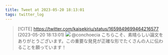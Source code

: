 ```yaml
---
title: Tweet at 2023-05-20 18:13:01
tags: twitter_log
---
```


> [!CITE] https://twitter.com/kaisekiriu/status/1659849699464216577 (2023-05-20 18:13:01)
> ![](https://twitter.com/kaisekiriu/status/1659849699464216577)
> @conchoecia こちらこそ、素晴らしい論文をありがとうございます。この重要な発見が正確な形でたくさんの人に伝わることを願っています！
